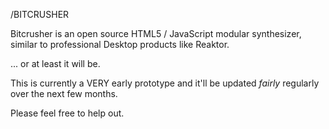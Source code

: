 /BITCRUSHER

Bitcrusher is an open source HTML5 / JavaScript modular synthesizer, similar to professional Desktop products like Reaktor.

... or at least it will be.

This is currently a VERY early prototype and it'll be updated *fairly* regularly over the next few months.

Please feel free to help out.

